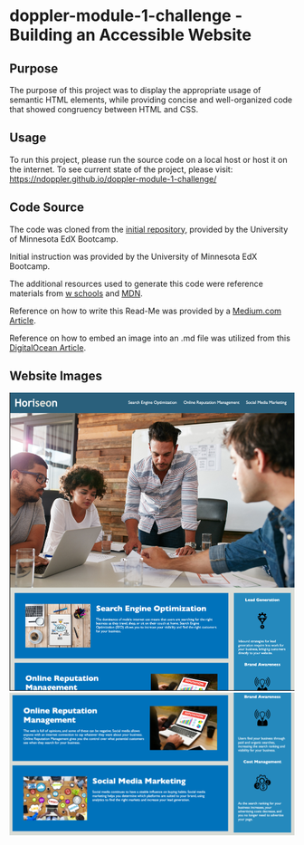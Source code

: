 # doppler-module-1-challenge - Building an Accessible Website

## Purpose
The purpose of this project was to display the appropriate usage of semantic HTML elements, while providing concise and well-organized code that showed congruency between HTML and CSS.

## Usage
To run this project, please run the source code on a local host or host it on the internet. To see current state of the project, please visit: https://ndoppler.github.io/doppler-module-1-challenge/

## Code Source
The code was cloned from the [initial repository](https://github.com/coding-boot-camp/urban-octo-telegram), provided by the University of Minnesota EdX Bootcamp.

Initial instruction was provided by the University of Minnesota EdX Bootcamp.

The additional resources used to generate this code were reference materials from [w schools](https://www.w3schools.com/html/html5_semantic_elements.asp) and [MDN](https://developer.mozilla.org/en-US/docs/Web/CSS).

Reference on how to write this Read-Me was provided by a [Medium.com Article](https://medium.com/@kc_clintone/the-ultimate-guide-to-writing-a-great-readme-md-for-your-project-3d49c2023357).

Reference on how to embed an image into an .md file was utilized from this [DigitalOcean Article](https://www.digitalocean.com/community/tutorials/markdown-markdown-images).

## Website Images
<img title="First Website Image" alt="First Website Image" src="/assets/images/Website Image 1.png">
<img title="Second Website Image" alt="Second Website Image" src="/assets/images/Website Image 2.png">
